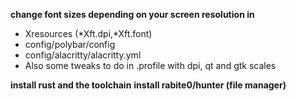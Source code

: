 **change font sizes depending on your screen resolution in**
- Xresources (*Xft.dpi,*Xft.font)
- config/polybar/config
- config/alacritty/alacritty.yml
- Also some tweaks to do in .profile with dpi, qt and gtk scales

**install rust and the toolchain**
**install rabite0/hunter (file manager)**
